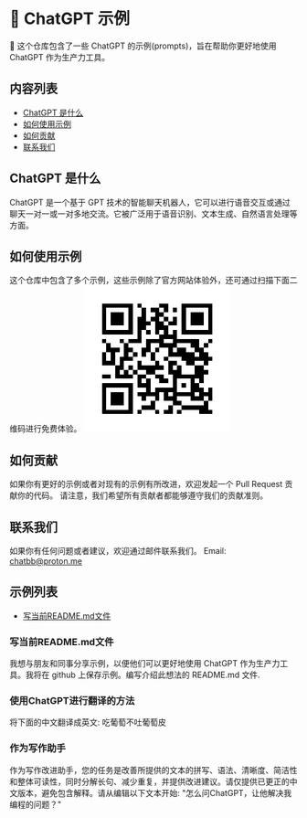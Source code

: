 # 📕 ChatGPT 示例

💬 这个仓库包含了一些 ChatGPT 的示例(prompts)，旨在帮助你更好地使用 ChatGPT 作为生产力工具。

## 内容列表

- [ChatGPT 是什么](#ChatGPT-是什么)
- [如何使用示例](#如何使用示例)
- [如何贡献](#如何贡献)
- [联系我们](#联系我们)

## ChatGPT 是什么

ChatGPT 是一个基于 GPT 技术的智能聊天机器人，它可以进行语音交互或通过聊天一对一或一对多地交流。它被广泛用于语音识别、文本生成、自然语言处理等方面。

## 如何使用示例

这个仓库中包含了多个示例，这些示例除了官方网站体验外，还可通过扫描下面二维码进行免费体验。
![免费体验地址](./images/free.png)

## 如何贡献

如果你有更好的示例或者对现有的示例有所改进，欢迎发起一个 Pull Request 贡献你的代码。
请注意，我们希望所有贡献者都能够遵守我们的贡献准则。

## 联系我们

如果你有任何问题或者建议，欢迎通过邮件联系我们。 Email: chatbb@proton.me

## 示例列表

- [写当前README.md文件](#写当前README.md文件)

### 写当前README.md文件
我想与朋友和同事分享示例，以便他们可以更好地使用 ChatGPT 作为生产力工具。我将在 github 上保存示例。编写介绍此想法的 README.md 文件.

### 使用ChatGPT进行翻译的方法
将下面的中文翻译成英文: 吃葡萄不吐葡萄皮

### 作为写作助手
作为写作改进助手，您的任务是改善所提供的文本的拼写、语法、清晰度、简洁性和整体可读性，同时分解长句、减少重复，并提供改进建议。请仅提供已更正的中文版本，避免包含解释。请从编辑以下文本开始: "怎么问ChatGPT，让他解决我编程的问题？"
